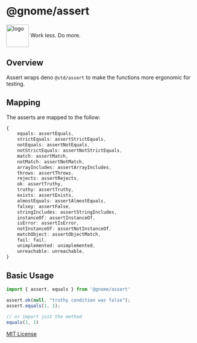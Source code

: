 # @gnome/assert

<div height=30" vertical-align="top">
<image src="https://raw.githubusercontent.com/gnomejs/gnomejs/main/assets/icon.png"
    alt="logo" width="60" valign="middle" />
<span>Work less. Do more. </span>
</div>

## Overview

Assert wraps deno `@std/assert` to make the functions more
ergonomic for testing.

## Mapping

The asserts are mapped to the follow:

```typescript
{
    equals: assertEquals,
    strictEquals: assertStrictEquals,
    notEquals: assertNotEquals,
    notStrictEquals: assertNotStrictEquals,
    match: assertMatch,
    notMatch: assertNotMatch,
    arrayIncludes: assertArrayIncludes,
    throws: assertThrows,
    rejects: assertRejects,
    ok: assertTruthy,
    truthy: assertTruthy,
    exists: assertExists,
    almostEquals: assertAlmostEquals,
    falsey: assertFalse,
    stringIncludes: assertStringIncludes,
    instanceOf: assertInstanceOf,
    isError: assertIsError,
    notInstanceOf: assertNotInstanceOf,
    matchObject: assertObjectMatch,
    fail: fail,
    unimplemented: unimplemented,
    unreachable: unreachable,
}
```

## Basic Usage

```typescript
import { assert, equals } from '@gnome/assert'

assert.ok(null, "truthy condition was false");
assert.equals(1, 1);

// or import just the method
equals(1, 1)

```

[MIT License](./LICENSE.md)
